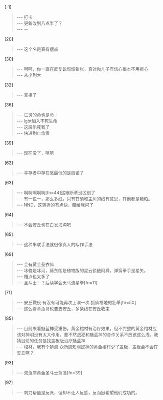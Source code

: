 
[-1] 
>--- 打卡<br>
>--- 更新改到八点半了？<br>
>--- 一<br>

[20] 
>--- 这个名是真有槽点<br>

[30] 
>--- 呵呵，你一直在反复说慌慌张张，真对你儿子有信心根本不用担心<br>
>--- 从小到大<br>

[32] 
>--- 真相了<br>

[36] 
>--- 亡灵的命也是命！<br>
>--- lgbt加入不死生命<br>
>--- 这段乐死我了<br>
>--- 快进到亡命贵<br>

[39] 
>--- 现在没了，嘻嘻<br>

[62] 
>--- 幸存者中存在感最低的是扇雀了<br>

[63] 
>--- 啊啊啊啊啊[fn=44]这跟断章没区别了<br>
>--- 有一说一，那么多线，只有苍须和主角的线有意思，其他都是糟粕。<br>
>--- NND，这转折的有点快，腰给我闪了<br>

[64] 
>--- 不会安丘也在白发海沟吧<br>

[65] 
>--- 这种串联手法就很像真人的写作手法<br>

[69] 
>--- 会有黄金圣衣嘛<br>
>--- 冰骁是冰河，藤东朗是植物版的星云锁链阿舜，弹簧拳手是星矢。<br>
>--- 槽点也太多了<br>
>--- 圣斗士！？后续学会天马流星拳[fn=11]<br>

[71] 
>--- 安丘戰役 有沒有可能再次上演一次 狐仙福地的壯舉[fn=50]<br>
>--- 这么看章鱼哥也要去安丘，多条线在安丘收束<br>

[85] 
>--- 目前来看魅蓝神受重伤。黄金棺材有治疗效果，但不完整的黄金棺材应该对神明没有太大作用，要不然战犯和魅蓝神的合作关系不应该这么浅。我猜目前的任务是找盖板版治疗魅蓝神<br>
>--- 棺材，我有个猜测
众所周知羽蛇神的黄金棺材少了盖板，盖板会不会在安丘啊？<br>

[93] 
>--- 双鱼座黄金圣斗士蓝藻[fn=39]<br>

[97] 
>--- 刺刀帮虽是反派，但却不让人反感，反而挺希望他们成功的。<br>
